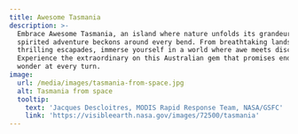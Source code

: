 ```yaml
---
title: Awesome Tasmania
description: >-
  Embrace Awesome Tasmania, an island where nature unfolds its grandeur and
  spirited adventure beckons around every bend. From breathtaking landscapes to
  thrilling escapades, immerse yourself in a world where awe meets discovery.
  Experience the extraordinary on this Australian gem that promises endless
  wonder at every turn.
image:
  url: /media/images/tasmania-from-space.jpg
  alt: Tasmania from space
  tooltip:
    text: 'Jacques Descloitres, MODIS Rapid Response Team, NASA/GSFC'
    link: 'https://visibleearth.nasa.gov/images/72500/tasmania'
---
```


